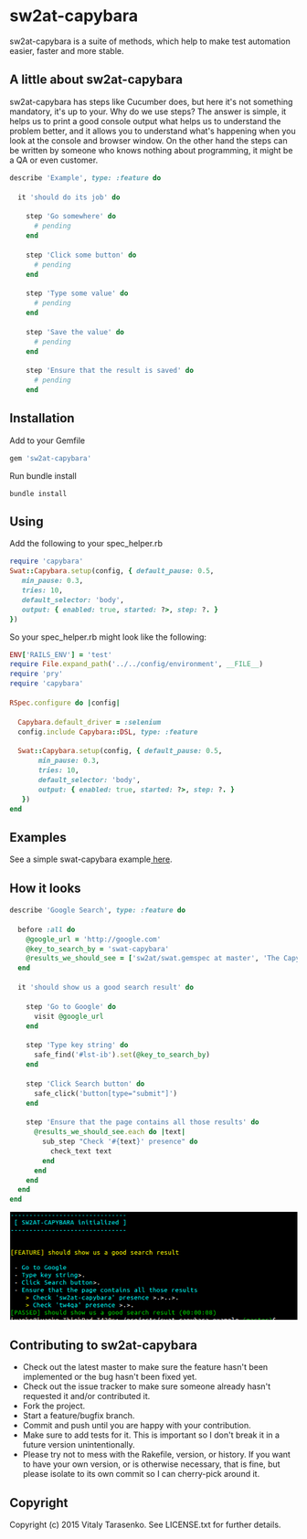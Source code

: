 sw2at-capybara
==============

sw2at-capybara is a suite of methods, which help to make test automation easier, faster and more stable.

A little about sw2at-capybara
-----------------

sw2at-capybara has steps like Cucumber does, but here it's not something mandatory, it's up to your. Why do we use steps? The answer is simple, it helps us to print a good console output what helps us to understand the problem better, and it allows you to understand what's happening when you look at the console and browser window. On the other hand the steps can be written by someone who knows nothing about programming, it might be a QA or even customer.

```ruby
describe 'Example', type: :feature do

  it 'should do its job' do

    step 'Go somewhere' do
      # pending
    end

    step 'Click some button' do
      # pending
    end

    step 'Type some value' do
      # pending
    end
    
    step 'Save the value' do
      # pending
    end
    
    step 'Ensure that the result is saved' do
      # pending
    end
```

Installation
-----------------

Add to your Gemfile
```ruby
gem 'sw2at-capybara'
```
    
Run bundle install
    
    bundle install
    
Using
-----------------

Add the following to your spec_helper.rb
```ruby
require 'capybara'
Swat::Capybara.setup(config, { default_pause: 0.5,
   min_pause: 0.3,
   tries: 10,
   default_selector: 'body',
   output: { enabled: true, started: ?>, step: ?. }
})
```
So your spec_helper.rb might look like the following:

```ruby
ENV['RAILS_ENV'] = 'test'
require File.expand_path('../../config/environment', __FILE__)
require 'pry'
require 'capybara'

RSpec.configure do |config|

  Capybara.default_driver = :selenium
  config.include Capybara::DSL, type: :feature

  Swat::Capybara.setup(config, { default_pause: 0.5,
       min_pause: 0.3,
       tries: 10,
       default_selector: 'body',
       output: { enabled: true, started: ?>, step: ?. }
   })
end
```

Examples
-----------------
See a simple swat-capybara example[ here](https://github.com/tw4qa/swat-capybara-example).

How it looks
-----------------
```ruby
describe 'Google Search', type: :feature do

  before :all do
    @google_url = 'http://google.com'
    @key_to_search_by = 'swat-capybara'
    @results_we_should_see = ['sw2at/swat.gemspec at master', 'The Capybara Cave', 'https://github.com/tw4qa/sw2at']
  end

  it 'should show us a good search result' do

    step 'Go to Google' do
      visit @google_url
    end

    step 'Type key string' do
      safe_find('#lst-ib').set(@key_to_search_by)
    end

    step 'Click Search button' do
      safe_click('button[type="submit"]')
    end

    step 'Ensure that the page contains all those results' do
      @results_we_should_see.each do |text|
        sub_step "Check '#{text}' presence" do
          check_text text
        end
      end
    end
  end
end
```

![alt tag](https://github.com/tw4qa/swat-capybara-example/blob/master/console_log.png)
    
Contributing to sw2at-capybara
-----------------
 
* Check out the latest master to make sure the feature hasn't been implemented or the bug hasn't been fixed yet.
* Check out the issue tracker to make sure someone already hasn't requested it and/or contributed it.
* Fork the project.
* Start a feature/bugfix branch.
* Commit and push until you are happy with your contribution.
* Make sure to add tests for it. This is important so I don't break it in a future version unintentionally.
* Please try not to mess with the Rakefile, version, or history. If you want to have your own version, or is otherwise necessary, that is fine, but please isolate to its own commit so I can cherry-pick around it.

Copyright
-----------------
Copyright (c) 2015 Vitaly Tarasenko. See LICENSE.txt for
further details.
